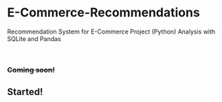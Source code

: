 # E-Commerce-Recommendations
Recommendation System for E-Commerce Project (Python)
Analysis with SQLite and Pandas


<br>

### <strike>Coming soon!</strike>
## Started!
